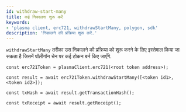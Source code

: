 ```yaml
---
id: withdraw-start-many
title: कई निकालना शुरू करें
keywords:
- 'plasma client, erc721, withdrawStartMany, polygon, sdk'
description: 'निकालने की प्रक्रिया शुरू करें.'
---
```


`withdrawStartMany` तरीका उस निकालने की प्रक्रिया को शुरू करने के लिए इस्तेमाल किया जा सकता है जिसमें पॉलीगॉन चेन पर कई टोकन बर्न किए जाएँगे.

```
const erc721Token = plasmaClient.erc721(<root token address>);

const result = await erc721Token.withdrawStartMany([<token id1>, <token id2>]);

const txHash = await result.getTransactionHash();

const txReceipt = await result.getReceipt();

```
